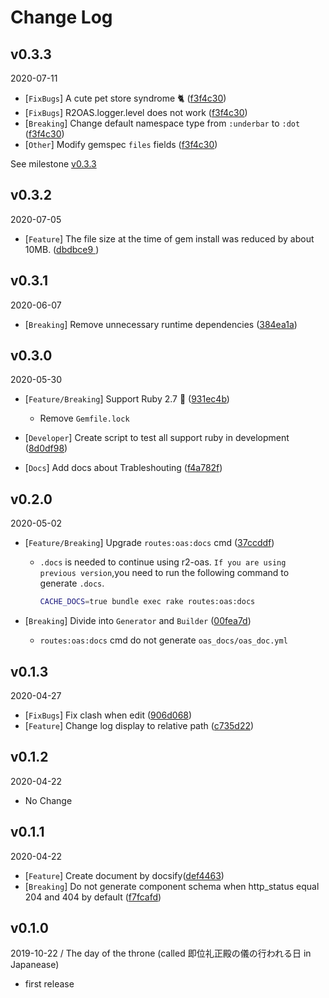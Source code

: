 # Change Log

## v0.3.3

2020-07-11

- [`FixBugs`] A cute pet store syndrome 🐈 ([f3f4c30](https://github.com/yukihirop/r2-oas/pull/144))
- [`FixBugs`]  R2OAS.logger.level does not work ([f3f4c30](https://github.com/yukihirop/r2-oas/pull/144))
- [`Breaking`] Change default namespace type from `:underbar` to `:dot` ([f3f4c30](https://github.com/yukihirop/r2-oas/pull/144))
- [`Other`] Modify gemspec `files` fields ([f3f4c30](https://github.com/yukihirop/r2-oas/pull/144))

See milestone [v0.3.3](https://github.com/yukihirop/r2-oas/milestone/3?closed=1)

## v0.3.2

2020-07-05

- [`Feature`] The file size at the time of gem install was reduced by about 10MB. ([dbdbce9 ](https://github.com/yukihirop/r2-oas/pull/138))

## v0.3.1

2020-06-07

- [`Breaking`] Remove unnecessary runtime dependencies ([384ea1a](https://github.com/yukihirop/r2-oas/pull/132))

## v0.3.0

2020-05-30

- [`Feature/Breaking`] Support Ruby 2.7 🎉 ([931ec4b](https://github.com/yukihirop/r2-oas/pull/122))

  - Remove `Gemfile.lock`

- [`Developer`] Create script to test all support ruby in development ([8d0df98](https://github.com/yukihirop/r2-oas/pull/124))
- [`Docs`] Add docs about Trableshouting ([f4a782f](https://github.com/yukihirop/r2-oas/pull/125))

## v0.2.0

2020-05-02

- [`Feature/Breaking`] Upgrade `routes:oas:docs` cmd ([37ccddf](https://github.com/yukihirop/r2-oas/pull/117))
  
  - `.docs` is needed to continue using r2-oas. `If you are using previous version`,you need to run the following command to generate `.docs`.

    ```bash
    CACHE_DOCS=true bundle exec rake routes:oas:docs
    ```

- [`Breaking`] Divide into `Generator` and `Builder` ([00fea7d](https://github.com/yukihirop/r2-oas/pull/116))
  - `routes:oas:docs` cmd do not generate `oas_docs/oas_doc.yml`

## v0.1.3

2020-04-27

- [`FixBugs`] Fix clash when edit ([906d068](https://github.com/yukihirop/r2-oas/pull/109))
- [`Feature`] Change log display to relative path ([c735d22](https://github.com/yukihirop/r2-oas/pull/111))

## v0.1.2

2020-04-22

- No Change

## v0.1.1

2020-04-22

- [`Feature`] Create document by docsify([def4463](https://github.com/yukihirop/r2-oas/pull/99))
- [`Breaking`] Do not generate component schema when http_status equal 204 and 404 by default ([f7fcafd](https://github.com/yukihirop/r2-oas/pull/103))


## v0.1.0

2019-10-22 / The day of the throne (called 即位礼正殿の儀の行われる日 in Japanease)

- first release
